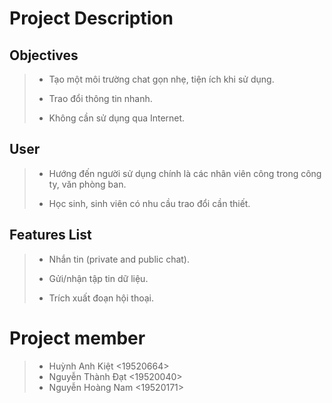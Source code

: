 # Project Description
## Objectives
> - Tạo một môi trường chat gọn nhẹ, tiện ích khi sử dụng.
>
> - Trao đổi thông tin nhanh.
>
> - Không cần sử dụng qua Internet.
## User
> - Hướng đến người sử dụng chính là các nhân viên công trong công ty, văn phòng ban.
>
> - Học sinh, sinh viên có nhu cầu trao đổi cần thiết.
## Features List
> - Nhắn tin (private and public chat).
>
> - Gửi/nhận tập tin dữ liệu.
>
> - Trích xuất đoạn hội thoại.
# Project member
> - Huỳnh Anh Kiệt <19520664>
> - Nguyễn Thành Đạt <19520040>
> - Nguyễn Hoàng Nam <19520171>
